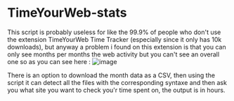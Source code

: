 # TimeYourWeb-stats
This script is probably useless for like the 99.9% of people who don't use the extension TimeYourWeb Time Tracker 
(especially since it only has 10k downloads), but anyway a problem i found on this extension is that you can only see
months per months the web activity but you can't see an overall one so as you can see here :
![image](https://github.com/SyRoxS1/TimeYourWeb-stats/assets/114361806/7838fc8d-8e0a-4b51-92eb-d01cb3e74c2a)

There is an option to download the month data as a CSV, then using the script it can detect all the files with the corresponding
syntaxe and then ask you what site you want to check you'r time spent on, the output is in hours.

